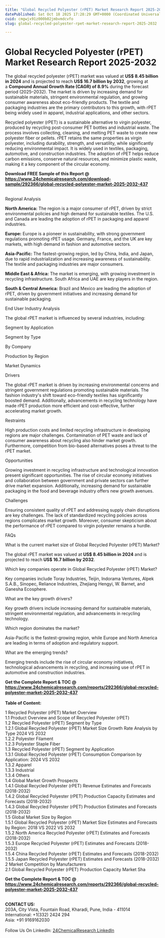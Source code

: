 ```yaml
---
title: "Global Recycled Polyester (rPET) Market Research Report 2025-2032"
datePublished: Sat Oct 18 2025 17:28:29 GMT+0000 (Coordinated Universal Time)
cuid: cmgwjx91z000b02jmbvmdcvfo
slug: global-recycled-polyester-rpet-market-research-report-2025-2032

---
```


# Global Recycled Polyester (rPET) Market Research Report 2025-2032

<p>The global recycled polyester (rPET) market was valued at <strong>US$ 8.45 billion in 2024</strong> and is projected to reach <strong>US$ 16.7 billion by 2032</strong>, growing at a <strong>Compound Annual Growth Rate (CAGR) of 8.9%</strong> during the forecast period (2025–2032). The market is driven by increasing demand for sustainable materials, stringent environmental regulation, and growing consumer awareness about eco-friendly products. The textile and packaging industries are the primary contributors to this growth, with rPET being widely used in apparel, industrial applications, and other sectors.</p><p>
</p><p>Recycled polyester (rPET) is a sustainable alternative to virgin polyester, produced by recycling post-consumer PET bottles and industrial waste. The process involves collecting, cleaning, and melting PET waste to create new polyester fiber or pellets. rPET retains the same properties as virgin polyester, including durability, strength, and versatility, while significantly reducing environmental impact. It is widely used in textiles, packaging, automotive, and construction industries. The adoption of rPET helps reduce carbon emissions, conserve natural resources, and minimize plastic waste, making it a key component of the circular economy.</p><div><b>Download FREE Sample of this Report @ 
            <a href="https://www.24chemicalresearch.com/download-sample/292366/global-recycled-polyester-market-2025-2032-437">
            https://www.24chemicalresearch.com/download-sample/292366/global-recycled-polyester-market-2025-2032-437</a></b></div><br><p>
Regional Analysis</p><p>
</p><p><strong>North America:</strong> The region is a major consumer of rPET, driven by strict environmental policies and high demand for sustainable textiles. The U.S. and Canada are leading the adoption of rPET in packaging and apparel industries.</p><p>
</p><p><strong>Europe:</strong> Europe is a pioneer in sustainability, with strong government regulations promoting rPET usage. Germany, France, and the UK are key markets, with high demand in fashion and automotive sectors.</p><p>
</p><p><strong>Asia-Pacific:</strong> The fastest-growing region, led by China, India, and Japan, due to rapid industrialization and increasing awareness of sustainability. The textile and packaging industries are major consumers.</p><p>
</p><p><strong>Middle East &amp; Africa:</strong> The market is emerging, with growing investment in recycling infrastructure. South Africa and UAE are key players in the region.</p><p>
</p><p><strong>South &amp; Central America:</strong> Brazil and Mexico are leading the adoption of rPET, driven by government initiatives and increasing demand for sustainable packaging.</p><p>
End User Industry Analysis</p><p>
</p><p>The global rPET market is influenced by several industries, including:</p><p>
</p><p>
Segment by Application</p><p>
</p><p>
Segment by Type</p><p>
</p><p>
By Company</p><p>
</p><p>
Production by Region</p><p>
</p><p>
Market Dynamics</p><p>
Drivers</p><p>
</p><p>The global rPET market is driven by increasing environmental concerns and stringent government regulations promoting sustainable materials. The fashion industry's shift toward eco-friendly textiles has significantly boosted demand. Additionally, advancements in recycling technology have made rPET production more efficient and cost-effective, further accelerating market growth.</p><p>
Restraints</p><p>
</p><p>High production costs and limited recycling infrastructure in developing regions are major challenges. Contamination of PET waste and lack of consumer awareness about recycling also hinder market growth. Furthermore, competition from bio-based alternatives poses a threat to the rPET market.</p><p>
Opportunities</p><p>
</p><p>Growing investment in recycling infrastructure and technological innovation present significant opportunities. The rise of circular economy initiatives and collaboration between government and private sectors can further drive market expansion. Additionally, increasing demand for sustainable packaging in the food and beverage industry offers new growth avenues.</p><p>
Challenges</p><p>
</p><p>Ensuring consistent quality of rPET and addressing supply chain disruptions are key challenges. The lack of standardized recycling policies across regions complicates market growth. Moreover, consumer skepticism about the performance of rPET compared to virgin polyester remains a hurdle.</p><p>
FAQs</p><p>
What is the current market size of Global Recycled Polyester (rPET) Market?</p><p>
</p><p>The global rPET market was valued at <strong>US$ 8.45 billion in 2024</strong> and is projected to reach <strong>US$ 16.7 billion by 2032</strong>.</p><p>
Which key companies operate in Global Recycled Polyester (rPET) Market?</p><p>
</p><p>Key companies include Toray Industries, Teijin, Indorama Ventures, Alpek S.A.B., Sinopec, Reliance Industries, Zhejiang Hengyi, W. Barnet, and Ganesha Ecosphere.</p><p>
What are the key growth drivers?</p><p>
</p><p>Key growth drivers include increasing demand for sustainable materials, stringent environmental regulation, and advancements in recycling technology.</p><p>
Which region dominates the market?</p><p>
</p><p>Asia-Pacific is the fastest-growing region, while Europe and North America are leading in terms of adoption and regulatory support.</p><p>
What are the emerging trends?</p><p>
</p><p>Emerging trends include the rise of circular economy initiatives, technological advancements in recycling, and increasing use of rPET in automotive and construction industries.</p>

<div><b>Get the Complete Report & TOC @ 
            <a href="https://www.24chemicalresearch.com/reports/292366/global-recycled-polyester-market-2025-2032-437">
            https://www.24chemicalresearch.com/reports/292366/global-recycled-polyester-market-2025-2032-437</a></b></div><br>
            <b>Table of Content:</b><p>1 Recycled Polyester (rPET) Market Overview<br />
    1.1 Product Overview and Scope of Recycled Polyester (rPET)<br />
    1.2 Recycled Polyester (rPET) Segment by Type<br />
        1.2.1 Global Recycled Polyester (rPET) Market Size Growth Rate Analysis by Type 2024 VS 2032<br />
        1.2.2 Polyester Filament<br />
        1.2.3 Polyester Staple Fiber<br />
    1.3 Recycled Polyester (rPET) Segment by Application<br />
        1.3.1 Global Recycled Polyester (rPET) Consumption Comparison by Application: 2024 VS 2032<br />
        1.3.2 Apparel<br />
        1.3.3 Industrial<br />
        1.3.4 Others<br />
    1.4 Global Market Growth Prospects<br />
        1.4.1 Global Recycled Polyester (rPET) Revenue Estimates and Forecasts (2018-2032)<br />
        1.4.2 Global Recycled Polyester (rPET) Production Capacity Estimates and Forecasts (2018-2032)<br />
        1.4.3 Global Recycled Polyester (rPET) Production Estimates and Forecasts (2018-2032)<br />
    1.5 Global Market Size by Region<br />
        1.5.1 Global Recycled Polyester (rPET) Market Size Estimates and Forecasts by Region: 2018 VS 2022 VS 2032<br />
        1.5.2 North America Recycled Polyester (rPET) Estimates and Forecasts (2018-2032)<br />
        1.5.3 Europe Recycled Polyester (rPET) Estimates and Forecasts (2018-2032)<br />
        1.5.4 China Recycled Polyester (rPET) Estimates and Forecasts (2018-2032)<br />
        1.5.5 Japan Recycled Polyester (rPET) Estimates and Forecasts (2018-2032)<br />
2 Market Competition by Manufacturers<br />
    2.1 Global Recycled Polyester (rPET) Production Capacity Market Sha</p>

<div><b>Get the Complete Report & TOC @ 
            <a href="https://www.24chemicalresearch.com/reports/292366/global-recycled-polyester-market-2025-2032-437">
            https://www.24chemicalresearch.com/reports/292366/global-recycled-polyester-market-2025-2032-437</a></b></div><br>

<b>CONTACT US:</b><br>
            203A, City Vista, Fountain Road, Kharadi, Pune, India - 411014<br>
            International: +1(332) 2424 294<br>
            Asia: +91 9169162030 <br><br>
            Follow Us On LinkedIn: <a href="https://www.linkedin.com/company/24chemicalresearch/">24ChemicalResearch LinkedIn</a>